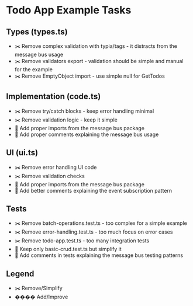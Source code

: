 # Todo App Example Tasks

## Types (types.ts)
- ✂️ Remove complex validation with typia/tags - it distracts from the message bus usage
- ✂️ Remove validators export - validation should be simple and manual for the example
- ✂️ Remove EmptyObject import - use simple null for GetTodos

## Implementation (code.ts)
- ✂️ Remove try/catch blocks - keep error handling minimal
- ✂️ Remove validation logic - keep it simple
- 🔧 Add proper imports from the message bus package
- 🔧 Add proper comments explaining the message bus usage

## UI (ui.ts)
- ✂️ Remove error handling UI code
- ✂️ Remove validation checks
- 🔧 Add proper imports from the message bus package
- 🔧 Add better comments explaining the event subscription pattern

## Tests
- ✂️ Remove batch-operations.test.ts - too complex for a simple example
- ✂️ Remove error-handling.test.ts - too much focus on error cases
- ✂️ Remove todo-app.test.ts - too many integration tests
- 🔧 Keep only basic-crud.test.ts but simplify it
- 🔧 Add comments in tests explaining the message bus testing patterns

## Legend
- ✂️ Remove/Simplify
- ���� Add/Improve 
